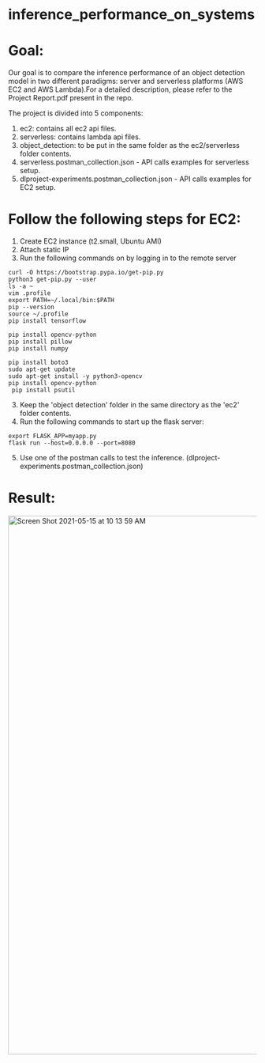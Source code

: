 # inference_performance_on_systems

# Goal:  
Our goal is to compare the inference performance of an object detection model in two different paradigms: server and serverless platforms (AWS EC2 and AWS Lambda).For a detailed description, please refer to the Project Report.pdf present in the repo.  

The project is divided into 5 components:  
1) ec2: contains all ec2 api files.  
2) serverless: contains lambda api files.  
3) object_detection: to be put in the same folder as the ec2/serverless folder contents.  
4) serverless.postman_collection.json - API calls examples for serverless setup.  
5) dlproject-experiments.postman_collection.json - API calls examples for EC2 setup.  

 
# Follow the following steps for EC2:
1) Create EC2 instance (t2.small, Ubuntu AMI)
2) Attach static IP
3) Run the following commands on by logging in to the remote server

```
curl -O https://bootstrap.pypa.io/get-pip.py
python3 get-pip.py --user
ls -a ~
vim .profile
export PATH=~/.local/bin:$PATH
pip --version
source ~/.profile
pip install tensorflow

pip install opencv-python
pip install pillow
pip install numpy

pip install boto3
sudo apt-get update
sudo apt-get install -y python3-opencv
pip install opencv-python
 pip install psutil
```
3) Keep the 'object detection' folder in the same directory as the 'ec2' folder contents.
4) Run the following commands to start up the flask server:
```
export FLASK_APP=myapp.py
flask run --host=0.0.0.0 --port=8080
```
5) Use one of the postman calls to test the inference. (dlproject-experiments.postman_collection.json)

# Result:
<img width="1090" alt="Screen Shot 2021-05-15 at 10 13 59 AM" src="https://user-images.githubusercontent.com/5769303/118364516-b8ffde00-b566-11eb-8cd0-18c0aa259ed1.png">


